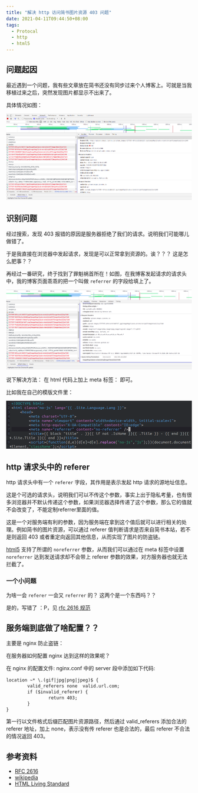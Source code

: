 ```yaml
---
title: "解决 http 访问简书图片资源 403 问题"
date: 2021-04-11T09:44:50+08:00
tags:
  - Protocal
  - http
  - html5
---
```


## 问题起因

最近遇到一个问题，我有些文章放在简书还没有同步过来个人博客上。可就是当我移植过来之后，突然发现图片都显示不出来了。

具体情况如图：

![报错信息](/static/jianshu-403.png)

## 识别问题

经过搜索，发现 403 报错的原因是服务器拒绝了我们的请求。说明我们可能哪儿做错了。

于是我直接在浏览器中发起请求，发现是可以正常拿到资源的。诶？？？ 这是怎么肥事？？

再经过一番研究，终于找到了罪魁祸首所在！如图，在我博客发起请求的请求头中，我的博客页面乖乖的把一个叫做 `referrer` 的字段给填上了。

![referrer 字段](/static/jianshu-gotcha.png)

说下解决方法： 在 html 代码上加上 meta 标签：  <meta name="referrer" content="no-referrer" /> 即可。

比如我在自己的模版文件里：

![添加配置](/static/baseof-meta-config.png)

## http 请求头中的 referer

http 请求头中有一个 `referer` 字段，其作用是表示发起 http 请求的源地址信息。

这是个可选的请求头，说明我们可以不传这个参数，事实上出于隐私考量，也有很多浏览器并不默认传递这个参数，如果浏览器选择传递了这个参数，那么它的值就不会改变了，不能定制referrer里面的值。

这是一个对服务端有利的参数，因为服务端在拿到这个值后就可以进行相关的处理。例如简书的图片资源，可以通过 referer 值判断请求是否来自简书本站，若不是则返回 403 或者重定向返回其他信息，从而实现了图片的防盗链。

[html5](https://html.spec.whatwg.org/multipage/links.html#link-type-noreferrer) 支持了所谓的 `noreferrer` 参数，从而我们可以通过在 meta 标签中设置 `noreferrer` 达到发送请求却不会带上 referer 参数的效果，对方服务器也就无法拦截了。

### 一个小问题

为啥一会 `referer` 一会又 `referrer` 的？ 这两个是一个东西吗？？

是的，写错了 ：P，见 [rfc 2616 规范](https://tools.ietf.org/html/rfc2616#section-14.36)

## 服务端到底做了啥配置？？


主要是 nginx 防止盗链：


在服务器如何配置 nginx 达到这样的效果呢？

在 nginx 的配置文件: nginx.conf 中的 server 段中添加如下代码:

``` nginx
location ~* \.(gif|jpg|png|jpeg)$ {
        valid_referers none  valid.url.com;
        if ($invalid_referer) {
                return 403;
        }
}
```

第一行以文件格式后缀匹配图片资源路径，然后通过 valid_referers 添加合法的 referer 地址，加上 none，表示没有传 referer 也是合法的，最后 referer 不合法的情况返回 403。


## 参考资料

* [RFC 2616](https://tools.ietf.org/html/rfc2616#section-14.36)
* [wikipedia](https://en.wikipedia.org/wiki/HTTP_referer)
* [HTML Living Standard](https://html.spec.whatwg.org/multipage/links.html#link-type-noreferrer)
